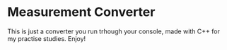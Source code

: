 # Measurement Converter

This is just a converter you run trhough your console, made with C++ for my practise studies. Enjoy!
